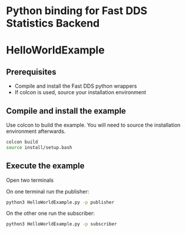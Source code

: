 # Python binding for Fast DDS Statistics Backend

# HelloWorldExample

## Prerequisites

* Compile and install the Fast DDS python wrappers
* If colcon is used, source your installation environment

## Compile and install the example

Use colcon to build the example. You will need to source the installation environment afterwards.
```bash
colcon build
source install/setup.bash
```

## Execute the example

Open two terminals

On one terminal run the publisher:
```bash
python3 HelloWorldExample.py -p publisher
```

On the other one run the subscriber:
```bash
python3 HelloWorldExample.py -p subscriber
```
